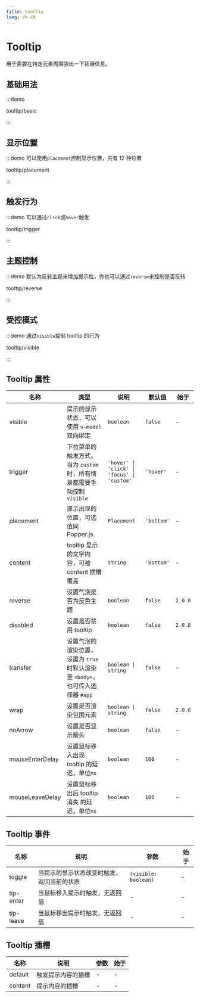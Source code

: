```yaml
---
title: tooltip
lang: zh-CN
---
```


# Tooltip

<script setup>
const demos = import.meta.globEager('../../../demos/bole-design/tooltip/*/*.vue')
</script>

用于需要在特定元素周围弹出一下拓展信息。

## 基础用法

:::demo

tooltip/basic

:::

## 显示位置

:::demo 可以使用`placement`控制显示位置，共有 12 种位置

tooltip/placement

:::

## 触发行为

:::demo 可以通过`click`或`hover`触发

tooltip/trigger

:::

## 主题控制

:::demo 默认为反转主题来增加提示性，你也可以通过`reverse`来控制是否反转

tooltip/reverse

:::

## 受控模式

:::demo 通过`visible`控制 tooltip 的行为

tooltip/visible

:::

## Tooltip 属性

| 名称            | 类型                                                                           | 说明                                        | 默认值     | 始于    |
| --------------- | ------------------------------------------------------------------------------ | ------------------------------------------- | ---------- | ------- |
| visible         | 提示的显示状态，可以使用 `v-model` 双向绑定                                    | `boolean`                                   | `false`    | -       |
| trigger         | 下拉菜单的触发方式，当为 `custom` 时，所有情景都需要手动控制 `visible`         | `'hover' \| 'click' \| 'focus' \| 'custom'` | `'hover'`  | -       |
| placement       | 提示出现的位置，可选值同 Popper.js                                             | `Placement`                                 | `'bottom'` | -       |
| content         | tooltip 显示的文字内容，可被 content 插槽覆盖                                  | `string`                                    | `'bottom'` | -       |
| reverse         | 设置气泡是否为反色主题                                                         | `boolean`                                   | `false`    | `2.0.0` |
| disabled        | 设置是否禁用 tooltip                                                           | `boolean`                                   | `false`    | `2.0.0` |
| transfer        | 设置气泡的渲染位置，设置为 `true` 时默认渲染至 `<body>`，也可传入选择器 `#app` | `boolean \| string`                         | `false`    | -       |
| wrap            | 设置是否渲染包围元素                                                           | `boolean \| string`                         | `false`    | `2.0.0` |
| noArrow         | 设置是否显示箭头                                                               | `boolean`                                   | `false`    | -       |
| mouseEnterDelay | 设置鼠标移入出现 tooltip 的延迟，单位`ms`                                      | `boolean`                                   | `100`      | -       |
| mouseLeaveDelay | 设置鼠标移出后 tooltip 消失 的延迟，单位`ms`                                   | `boolean`                                   | `100`      | -       |

## Tooltip 事件

| 名称      | 说明                                       | 参数                 | 始于 |
| --------- | ------------------------------------------ | -------------------- | ---- |
| toggle    | 当提示的显示状态改变时触发，返回当前的状态 | `(visible: boolean)` | -    |
| tip-enter | 当鼠标移入提示时触发，无返回值             | -                    | -    |
| tip-leave | 当鼠标移出提示时触发，无返回值             | -                    | -    |

## Tooltip 插槽

| 名称    | 说明               | 参数 | 始于 |
| ------- | ------------------ | ---- | ---- |
| default | 触发提示内容的插槽 | -    | -    |
| content | 提示内容的插槽     | -    | -    |
